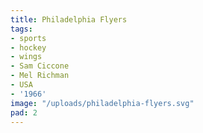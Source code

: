 ```yaml
---
title: Philadelphia Flyers
tags:
- sports
- hockey
- wings
- Sam Ciccone
- Mel Richman
- USA
- '1966'
image: "/uploads/philadelphia-flyers.svg"
pad: 2
---
```


